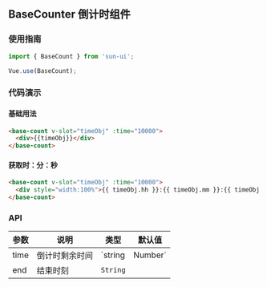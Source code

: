 ## BaseCounter 倒计时组件

### 使用指南

```javascript
import { BaseCount } from 'sun-ui';

Vue.use(BaseCount);
```
### 代码演示

#### 基础用法

```html
<base-count v-slot="timeObj" :time="10000">
  <div>{{timeObj}}</div>
</base-count>
```

#### 获取时：分：秒

```html
<base-count v-slot="timeObj" :time="10000">
  <div style="width:100%">{{ timeObj.hh }}:{{ timeObj.mm }}:{{ timeObj.ss }}</div>
</base-count>
```
### API 

| 参数 | 说明 | 类型 | 默认值 |
|------|------|------|------|
| time | 倒计时剩余时间 | `string|Number` | ` ` |
| end | 结束时刻 | `String` | ` ` |
